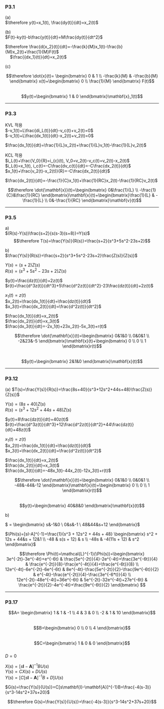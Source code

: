 ### P3.1  

(a)  
$\therefore y(t)=x_1(t),  \frac{dy(t)}{dt}=x_2(t)$  

(b)  
$F(t)-ky(t)-b\frac{y(t)}{dt}=M\frac{dy(t)}{dt^2}$  

$\therefore \frac{d{x_2}(t)}{dt}=-\frac{k}{M}x_1(t)-\frac{b}{M}x_2(t)+\frac{1}{M}F(t)$  
&nbsp; &nbsp; $\frac{{dx_1}(t)}{dt}=x_2(t)$  

(c)  

$$\therefore \dot{x}(t)=
\begin{bmatrix} 0 & 1 \\ -\frac{k}{M} & -\frac{b}{M} \end{bmatrix}
x(t)+\begin{bmatrix} 0 \\ \frac{1}{M} \end{bmatrix}
F(t)$$  
$$y(t)=\begin{bmatrix} 1 & 0 \end{bmatrix}\mathbf{x}_1(t)$$  

---
### P3.3  

KVL 적용  
$-v_1(t)+L\frac{di_L(t)}{dt}-v_c(t)+v_2(t)=0$  
$-v_1(t)+L\frac{dx_1(t)}{dt}-x_2(t)+v_2(t)=0$  

$\frac{dx_1(t)}{dt}=\frac{1}{L}x_2(t)+\frac{1}{L}v_1(t)-\frac{1}{L}v_2(t)$  

KCL 적용   
$i_L(t)+\frac{V_0}{R}=i_{c}(t), V_0=v_2(t)-v_c(t)=v_2(t)-x_2(t)$  
$i_L(t)=x_1(t), i_c(t)=-C\frac{dv_c(t)}{dt}=-C\frac{dx_2(t)}{dt}$  
$x_1(t)+\frac{v_2(t)-x_2(t)}{R}=-C\frac{dx_2(t)}{dt}$  

$\frac{dx_2(t)}{dt}=-\frac{1}{C}x_1(t)+\frac{1}{RC}x_2(t)-\frac{1}{RC}v_2(t)$  

$$\therefore \dot{\mathbf{x}}(t)=\begin{bmatrix} 0&\frac{1}{L} \\ -\frac{1}{C}&\frac{1}{RC} \end{bmatrix}\mathbf{x}(t)+\begin{bmatrix}\frac{1}{L} & -\frac{1}{L} \\ 0&-\frac{1}{RC} \end{bmatrix}\mathbf{v}(t)$$  

---
### P3.5  

a)  
$(R(s)-Y(s))\frac{s+2}{s(s-3)(s+8)}=Y(s)$  
$$\therefore T(s)=\frac{Y(s)}{R(s)}=\frac{s+2}{s^3+5s^2-23s+2}$$  

b)  
$\frac{Y(s)}{R(s)}=\frac{s+2}{s^3+5s^2-23s+2}\frac{Z(s)}{Z(s)}$ 

$Y(s)=(s+2)Z(s)$  
$R(s)=(s^3+5s^2-23s+2)Z(s)$    

$y(t)=\frac{dz(t)}{dt}+2z(t)$  
$r(t)=\frac{d^3z(t)}{dt^3}+5\frac{d^2z(t)}{dt^2}-23\frac{dz(t)}{dt}+2z(t)$  

$x_1(t)=z(t)$  
$x_2(t)=\frac{dx_1(t)}{dt}=\frac{dz(t)}{dt}$  
$x_3(t)=\frac{dx_2(t)}{dt}=\frac{d^2z(t)}{dt^2}$  

$\frac{dx_1(t)}{dt}=x_2(t)$  
$\frac{dx_2(t)}{dt}=x_3(t)$  
$\frac{dx_3(t)}{dt}=-2x_1(t)+23x_2(t)-5x_3(t)+r(t)$  

$$\therefore \dot{\mathbf{x}}(t)=\begin{bmatrix} 
0&1&0 \\
0&0&1 \\
-2&23&-5
\end{bmatrix}\mathbf{x}(t)+\begin{bmatrix}
0 \\ 0 \\ 1
\end{bmatrix}r(t)$$  
$$y(t)=\begin{bmatrix} 2&1&0 \end{bmatrix}\mathbf{x}(t)$$

---
### P3.12  

(a)
$T(s)=\frac{Y(s)}{R(s)}=\frac{8s+40}{s^3+12s^2+44s+48}\frac{Z(s)}{Z(s)}$  

$Y(s)=(8s+40)Z(s)$  
$R(s)=(s^3+12s^2+44s+48)Z(s)$    

$y(t)=8\frac{dz(t)}{dt}+40z(t)$  
$r(t)=\frac{d^3z(t)}{dt^3}+12\frac{d^2z(t)}{dt^2}+44\frac{dz(t)}{dt}+48z(t)$  

$x_1(t)=z(t)$  
$x_2(t)=\frac{dx_1(t)}{dt}=\frac{dz(t)}{dt}$  
$x_3(t)=\frac{dx_2(t)}{dt}=\frac{d^2z(t)}{dt^2}$  

$\frac{dx_1(t)}{dt}=x_2(t)$  
$\frac{dx_2(t)}{dt}=x_3(t)$  
$\frac{dx_3(t)}{dt}=-48x_1(t)-44x_2(t)-12x_3(t)+r(t)$  

$$\therefore \dot{\mathbf{x}}(t)=\begin{bmatrix} 
0&1&0 \\
0&0&1 \\
-48&-44&-12
\end{bmatrix}\mathbf{x}(t)+\begin{bmatrix}
0 \\ 0 \\ 1
\end{bmatrix}r(t)$$  
$$y(t)=\begin{bmatrix} 40&8&0 \end{bmatrix}\mathbf{x}(t)$$

b)  

$ = \begin{bmatrix}
s&-1&0 \\
0&s&-1 \\
48&44&s+12
\end{bmatrix}$  

$\Phi(s)=[sI-A]^{-1}=\frac{1}{s^3 + 12s^2 + 44s + 48}
\begin{bmatrix}
s^2 + 12s + 44&s + 12&1 \\
-48 & s(s + 12) & s \\
-48s & -4(11s + 12) & s^2
\end{bmatrix}$  

$$\therefore \Phi(t)=\mathcal{L}^{-1}(\Phi(s))=\begin{bmatrix}
3e^{-2t}-3e^{-4t}+e^{-6t} & \frac{5e^{-2t}}{4}-2e^{-4t}+\frac{3e^{-6t}}{4} & \frac{e^{-2t}}{8}-\frac{e^{-4t}}{4}+\frac{e^{-6t}}{8} \\
12e^{-4t}-6e^{-2t}-6e^{-6t} & 8e^{-4t}-\frac{5e^{-2t}}{2}-\frac{9e^{-6t}}{2} & e^{-4t}-\frac{e^{-2t}}{4}-\frac{3e^{-6*t}}{4} \\
12e^{-2t}-48e^{-4t}+36e^{-6t} & 5e^{-2t}-32e^{-4t}+27e^{-6t} & \frac{e^{-2t}}{2}-4e^{-4t}+\frac{9e^{-6t}}{2}
\end{bmatrix}
$$  

---
### P3.17  

$$A= \begin{bmatrix}
1 & 1 & -1 \\ 4 & 3 & 0 \\ -2 & 1 & 10
\end{bmatrix}$$  
$$B=\begin{bmatrix} 0 \\ 0 \\ 4 \end{bmatrix}$$  
$$C=\begin{bmatrix} 1 & 0 & 0 \end{bmatrix}$$  
$D=0$  

$X(s)=[s\mathbf{I}-\mathbf{A}]^{-1}BU(s)$  
$Y(s)=CX(s)+DU(s)$  
$Y(s)=[C[s\mathbf{I}-\mathbf{A}]^{-1}B+D]U(s)$  

$G(s)=\frac{Y(s)}{U(s)}=C[s\mathbf{I}-\mathbf{A}]^{-1}B=\frac{-4(s-3)}{s^3-14s^2+37s+20}$  

$$\therefore G(s)=\frac{Y(s)}{U(s)}=\frac{-4(s-3)}{s^3-14s^2+37s+20}$$




